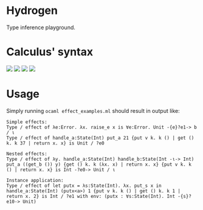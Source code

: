 # Hydrogen
Type inference playground.

# Calculus' syntax
<img src="https://render.githubusercontent.com/render/math?math=\text{var} \ni x,\dots">

<img src="https://render.githubusercontent.com/render/math?math=\text{tvar} \ni \alpha,\dots">

<img src="https://render.githubusercontent.com/render/math?math=\text{type} \ni \tau \Coloneqq \alpha \mid \text{Int} \mid \tau \rightarrow \tau">

<img src="https://render.githubusercontent.com/render/math?math=\text{expr} \ni e \Coloneqq x \mid n \mid \lambda x . e \mid \text{fun} f x . e \mid e \: e \mid \text{let} x = e \: \text{in} \: e">

# Usage
Simply running `ocaml effect_examples.ml` should result in output like:
```
Simple effects:
Type / effect of λe:Error. λx. raise_e x is ∀e:Error. Unit -{e}?e1-> b / ι
Type / effect of handle_a:State(Int) put_a 21 {put v k. k () | get () k. k 37 | return x. x} is Unit / ?e0

Nested effects:
Type / effect of λy. handle_a:State(Int) handle_b:State(Int -ι-> Int) put_a ((get_b ()) y) {get () k. k (λx. x) | return x. x} {put v k. k () | return x. x} is Int -?e0-> Unit / ι

Instance application:
Type / effect of let putx = λs:State(Int). λx. put_s x in handle_a:State(Int) (putx<a>) 1 {put v k. k () | get () k. k 1 | return x. 2} is Int / ?e1 with env: (putx : ∀s:State(Int). Int -{s}?e10-> Unit)
```
